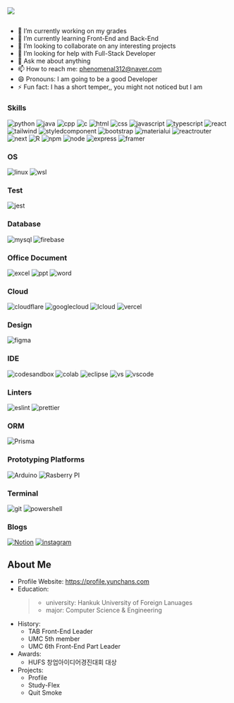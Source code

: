 <img src="https://capsule-render.vercel.app/api?type=venom&color=f6e58d&height=150&section=header&text=Welcome%20to%20yunchan's%20github&fontSize=50&animation=fadeIn" />

## 
- 🔭 I’m currently working on my grades
- 🌱 I’m currently learning Front-End and Back-End
- 👯 I’m looking to collaborate on any interesting projects
- 🤔 I’m looking for help with Full-Stack Developer
- 💬 Ask me about anything
- 📫 How to reach me: phenomenal312@naver.com
- 😄 Pronouns: I am going to be a good Developer
- ⚡ Fun fact: I has a short temper,, you might not noticed but I am

### Skills
![python](https://img.shields.io/badge/Python-3776AB?style=for-the-badge&logo=python&logoColor=white)
![java](https://img.shields.io/badge/Java-ED8B00?style=for-the-badge&logo=openjdk&logoColor=white)
![cpp](https://img.shields.io/badge/C%2B%2B-00599C?style=for-the-badge&logo=c%2B%2B&logoColor=white)
![c](https://img.shields.io/badge/C-00599C?style=for-the-badge&logo=c&logoColor=white)
![html](https://img.shields.io/badge/HTML5-E34F26?style=for-the-badge&logo=html5&logoColor=white)
![css](https://img.shields.io/badge/CSS-239120?&style=for-the-badge&logo=css3&logoColor=white)
![javascript](https://img.shields.io/badge/JavaScript-F7DF1E?style=for-the-badge&logo=JavaScript&logoColor=white)
![typescript](https://img.shields.io/badge/TypeScript-007ACC?style=for-the-badge&logo=typescript&logoColor=white)
![react](https://img.shields.io/badge/React-20232A?style=for-the-badge&logo=react&logoColor=61DAFB)
![tailwind](https://img.shields.io/badge/Tailwind_CSS-38B2AC?style=for-the-badge&logo=tailwind-css&logoColor=white)
![styledcomponent](https://img.shields.io/badge/styled--components-DB7093?style=for-the-badge&logo=styled-components&logoColor=white)
![bootstrap](https://img.shields.io/badge/Bootstrap-563D7C?style=for-the-badge&logo=bootstrap&logoColor=white)
![materialui](https://img.shields.io/badge/Material--UI-0081CB?style=for-the-badge&logo=material-ui&logoColor=white)
![reactrouter](https://img.shields.io/badge/React_Router-CA4245?style=for-the-badge&logo=react-router&logoColor=white)
![next](https://img.shields.io/badge/Next.js-000?logo=nextdotjs&logoColor=fff&style=for-the-badge)
![R](https://img.shields.io/badge/R-276DC3?style=for-the-badge&logo=r&logoColor=white)
![npm](https://img.shields.io/badge/npm-CB3837?style=for-the-badge&logo=npm&logoColor=white)
![node](https://img.shields.io/badge/Node.js-43853D?style=for-the-badge&logo=node.js&logoColor=white)
![express](https://img.shields.io/badge/Express.js-404D59?style=for-the-badge)
![framer](https://img.shields.io/badge/Framer-black?style=for-the-badge&logo=framer&logoColor=blue)

### OS
![linux](https://img.shields.io/badge/Linux-FCC624?style=for-the-badge&logo=linux&logoColor=black)
![wsl](https://img.shields.io/badge/WSL-0a97f5?style=for-the-badge&logo=linux&logoColor=white)

### Test
![jest](https://img.shields.io/badge/Jest-323330?style=for-the-badge&logo=Jest&logoColor=white)

### Database
![mysql](https://img.shields.io/badge/MySQL-005C84?style=for-the-badge&logo=mysql&logoColor=white)
![firebase](https://img.shields.io/badge/Firebase-039BE5?style=for-the-badge&logo=Firebase&logoColor=white)

### Office Document
![excel](https://img.shields.io/badge/Microsoft_Excel-217346?style=for-the-badge&logo=microsoft-excel&logoColor=white)
![ppt](https://img.shields.io/badge/Microsoft_PowerPoint-B7472A?style=for-the-badge&logo=microsoft-powerpoint&logoColor=white)
![word](https://img.shields.io/badge/Microsoft_Word-2B579A?style=for-the-badge&logo=microsoft-word&logoColor=white)

### Cloud
![cloudflare](https://img.shields.io/badge/Cloudflare-F38020?style=for-the-badge&logo=Cloudflare&logoColor=white)
![googlecloud](	https://img.shields.io/badge/Google_Cloud-4285F4?style=for-the-badge&logo=google-cloud&logoColor=white)
![Icloud](https://img.shields.io/badge/iCloud-3693F3?style=for-the-badge&logo=iCloud&logoColor=white)
![vercel](https://img.shields.io/badge/Vercel-000000?style=for-the-badge&logo=vercel&logoColor=white)

### Design
![figma](https://img.shields.io/badge/Figma-F24E1E?style=for-the-badge&logo=figma&logoColor=white)

### IDE
![codesandbox](https://img.shields.io/badge/Codesandbox-000000?style=for-the-badge&logo=CodeSandbox&logoColor=white)
![colab](https://img.shields.io/badge/Colab-F9AB00?style=for-the-badge&logo=googlecolab&color=525252)
![eclipse](https://img.shields.io/badge/Eclipse-2C2255?style=for-the-badge&logo=eclipse&logoColor=white)
![vs](https://img.shields.io/badge/Visual_Studio-5C2D91?style=for-the-badge&logo=visual%20studio&logoColor=white)
![vscode](https://img.shields.io/badge/Visual_Studio_Code-0078D4?style=for-the-badge&logo=visual%20studio%20code&logoColor=white)

### Linters
![eslint](https://img.shields.io/badge/eslint-3A33D1?style=for-the-badge&logo=eslint&logoColor=white)
![prettier](https://img.shields.io/badge/prettier-1A2C34?style=for-the-badge&logo=prettier&logoColor=F7BA3E)

### ORM
![Prisma](https://img.shields.io/badge/Prisma-3982CE?style=for-the-badge&logo=Prisma&logoColor=white)

### Prototyping Platforms
![Arduino](https://img.shields.io/badge/Arduino-00979D?style=for-the-badge&logo=Arduino&logoColor=white)
![Rasberry PI](https://img.shields.io/badge/Raspberry%20Pi-A22846?style=for-the-badge&logo=Raspberry%20Pi&logoColor=white)

### Terminal
![git](https://img.shields.io/badge/GIT-E44C30?style=for-the-badge&logo=git&logoColor=white)
![powershell](https://img.shields.io/badge/powershell-5391FE?style=for-the-badge&logo=powershell&logoColor=white)

### Blogs
<a href="https://https://www.notion.so/HOME-061d51c247f34f74b3b3d68aa270011f">![Notion](https://img.shields.io/badge/Notion-000000?style=for-the-badge&logo=notion&logoColor=white)</a>
<a href="https://www.instagram.com/9uccichann/">![instagram](https://img.shields.io/badge/Instagram-E4405F?style=for-the-badge&logo=instagram&logoColor=white)</a>


## About Me
+ Profile Website: https://profile.yunchans.com
+ Education:
  > + university: Hankuk University of Foreign Lanuages
  > + major: Computer Science & Engineering
+ History:
  + TAB Front-End Leader
  + UMC 5th member
  + UMC 6th Front-End Part Leader
+ Awards:
  + HUFS 창업아이디어경진대회 대상
+ Projects:
  + Profile
  + Study-Flex
  + Quit Smoke


